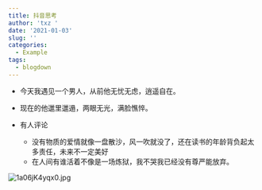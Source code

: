 ```yaml
---
title: 抖音思考
author: 'txz '
date: '2021-01-03'
slug: ''
categories:
  - Example
tags:
  - blogdown
---
```

+ 今天我遇见一个男人，从前他无忧无虑，逍遥自在。
+ 现在的他邋里邋遢，两眼无光，满脸憔悴。

+ 有人评论
  - 没有物质的爱情就像一盘散沙，风一吹就没了，还在读书的年龄背负起太多责任，未来不一定美好
  - 在人间有谁活着不像是一场炼狱，我不哭我已经没有尊严能放弃。
  
![1a06jK4yqx0.jpg](http://ww1.sinaimg.cn/large/006HO6T7gy1gmajdgtqs1j33y82muaxd.jpg)